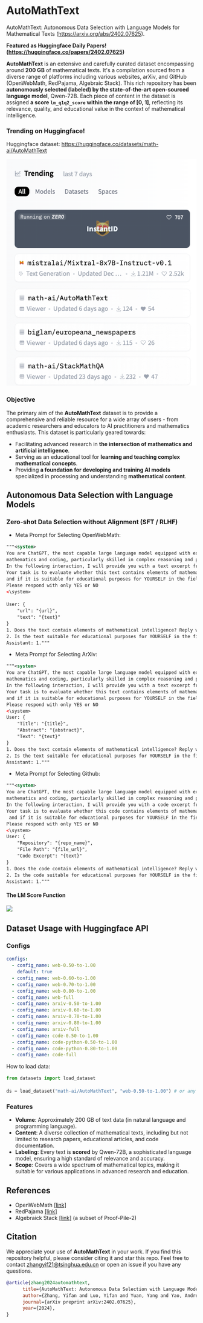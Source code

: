 # AutoMathText

AutoMathText: Autonomous Data Selection with Language Models for Mathematical Texts (https://arxiv.org/abs/2402.07625).

**Featured as Huggingface Daily Papers! (https://huggingface.co/papers/2402.07625)**

**AutoMathText** is an extensive and carefully curated dataset encompassing around **200 GB** of mathematical texts. It's a compilation sourced from a diverse range of platforms including various websites, arXiv, and GitHub (OpenWebMath, RedPajama, Algebraic Stack). This rich repository has been **autonomously selected (labeled) by the state-of-the-art open-sourced language model**, Qwen-72B. Each piece of content in the dataset is assigned **a score `lm_q1q2_score` within the range of [0, 1]**, reflecting its relevance, quality, and educational value in the context of mathematical intelligence.

### Trending on Huggingface! 

Huggingface dataset: https://huggingface.co/datasets/math-ai/AutoMathText

<img src="./images/huggingface-trending.png" alt="Trending on Huggingface!">

### Objective

The primary aim of the **AutoMathText** dataset is to provide a comprehensive and reliable resource for a wide array of users - from academic researchers and educators to AI practitioners and mathematics enthusiasts. This dataset is particularly geared towards:

- Facilitating advanced research in **the intersection of mathematics and artificial intelligence**.
- Serving as an educational tool for **learning and teaching complex mathematical concepts**.
- Providing **a foundation for developing and training AI models** specialized in processing and understanding **mathematical content**.

## Autonomous Data Selection with Language Models

### Zero-shot Data Selection without Alignment (SFT / RLHF)

- Meta Prompt for Selecting OpenWebMath: 

```XML
"""<system>
You are ChatGPT, the most capable large language model equipped with extensive expertise in
mathematics and coding, particularly skilled in complex reasoning and problem-solving.
In the following interaction, I will provide you with a text excerpt from a website.
Your task is to evaluate whether this text contains elements of mathematical intelligence
and if it is suitable for educational purposes for YOURSELF in the field of mathematics.
Please respond with only YES or NO
<\system>

User: {
    "url": "{url}",
    "text": "{text}"
}
1. Does the text contain elements of mathematical intelligence? Reply with only YES or NO
2. Is the text suitable for educational purposes for YOURSELF in the field of mathematics? Reply with only YES or NO
Assistant: 1."""
```
- Meta Prompt for Selecting ArXiv: 

```XML
"""<system>
You are ChatGPT, the most capable large language model equipped with extensive expertise in
mathematics and coding, particularly skilled in complex reasoning and problem-solving.
In the following interaction, I will provide you with a text excerpt from the arXiv website.
Your task is to evaluate whether this text contains elements of mathematical intelligence
and if it is suitable for educational purposes for YOURSELF in the field of mathematics.
Please respond with only YES or NO 
<\system>
User: {
    "Title": "{title}",
    "Abstract": "{abstract}",
    "Text": "{text}"
}
1. Does the text contain elements of mathematical intelligence? Reply with only YES or NO
2. Is the text suitable for educational purposes for YOURSELF in the field of mathematics? Reply with only YES or NO
Assistant: 1."""
```

- Meta Prompt for Selecting Github: 

```XML
"""<system>
You are ChatGPT, the most capable large language model equipped with extensive expertise in
mathematics and coding, particularly skilled in complex reasoning and problem-solving.
In the following interaction, I will provide you with a code excerpt from a website.
Your task is to evaluate whether this code contains elements of mathematical intelligence
 and if it is suitable for educational purposes for YOURSELF in the field of mathematics.
Please respond with only YES or NO
<\system>
User: {
    "Repository": "{repo_name}",
    "File Path": "{file_url}",
    "Code Excerpt": "{text}"
}
1. Does the code contain elements of mathematical intelligence? Reply with only YES or NO
2. Is the code suitable for educational purposes for YOURSELF in the field of mathematics? Reply with only YES or NO
Assistant: 1."""
```

#### The LM Score Function

![](https://quicklatex.com/cache3/13/ql_00f32a5134bacb1439162c1b5ba0d713_l3.png) 


## Dataset Usage with Huggingface API

### Configs

```YAML
configs:
  - config_name: web-0.50-to-1.00
    default: true
  - config_name: web-0.60-to-1.00
  - config_name: web-0.70-to-1.00
  - config_name: web-0.80-to-1.00
  - config_name: web-full
  - config_name: arxiv-0.50-to-1.00
  - config_name: arxiv-0.60-to-1.00
  - config_name: arxiv-0.70-to-1.00
  - config_name: arxiv-0.80-to-1.00
  - config_name: arxiv-full
  - config_name: code-0.50-to-1.00
  - config_name: code-python-0.50-to-1.00
  - config_name: code-python-0.80-to-1.00
  - config_name: code-full
```

How to load data:

```python
from datasets import load_dataset

ds = load_dataset("math-ai/AutoMathText", "web-0.50-to-1.00") # or any valid config_name
```

### Features

- **Volume**: Approximately 200 GB of text data (in natural language and programming language).
- **Content**: A diverse collection of mathematical texts, including but not limited to research papers, educational articles, and code documentation.
- **Labeling**: Every text is **scored** by Qwen-72B, a sophisticated language model, ensuring a high standard of relevance and accuracy.
- **Scope**: Covers a wide spectrum of mathematical topics, making it suitable for various applications in advanced research and education.

## References

- OpenWebMath [[link]](https://huggingface.co/datasets/open-web-math/open-web-math)
- RedPajama [[link]](https://huggingface.co/datasets/togethercomputer/RedPajama-Data-1T)
- Algebraick Stack [[link]](https://huggingface.co/datasets/EleutherAI/proof-pile-2) (a subset of Proof-Pile-2)

## Citation 
We appreciate your use of **AutoMathText** in your work. If you find this repository helpful, please consider citing it and star this repo. Feel free to contact zhangyif21@tsinghua.edu.cn or open an issue if you have any questions.

```bibtex
@article{zhang2024automathtext,
      title={AutoMathText: Autonomous Data Selection with Language Models for Mathematical Texts},
      author={Zhang, Yifan and Luo, Yifan and Yuan, Yang and Yao, Andrew Chi-Chih},
      journal={arXiv preprint arXiv:2402.07625},
      year={2024},
}
